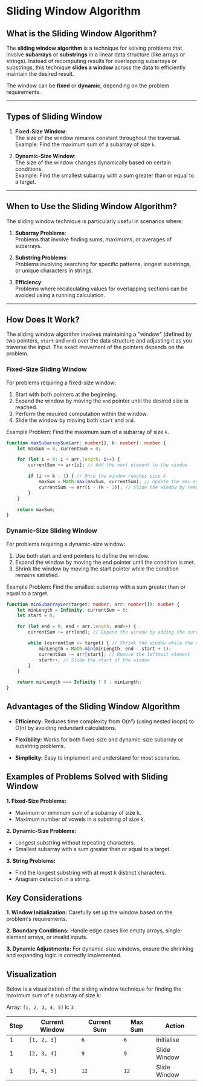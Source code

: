 # Sliding Window Algorithm

## What is the Sliding Window Algorithm?

The **sliding window algorithm** is a technique for solving problems that involve **subarrays** or **substrings** in a linear data structure (like arrays or strings). Instead of recomputing results for overlapping subarrays or substrings, this technique **slides a window** across the data to efficiently maintain the desired result.

The window can be **fixed** or **dynamic**, depending on the problem requirements.

---

## Types of Sliding Window

1. **Fixed-Size Window**:  
   The size of the window remains constant throughout the traversal.  
   Example: Find the maximum sum of a subarray of size `k`.

2. **Dynamic-Size Window**:  
   The size of the window changes dynamically based on certain conditions.  
   Example: Find the smallest subarray with a sum greater than or equal to a target.

---

## When to Use the Sliding Window Algorithm?

The sliding window technique is particularly useful in scenarios where:

1. **Subarray Problems**:  
   Problems that involve finding sums, maximums, or averages of subarrays.

2. **Substring Problems**:  
   Problems involving searching for specific patterns, longest substrings, or unique characters in strings.

3. **Efficiency**:  
   Problems where recalculating values for overlapping sections can be avoided using a running calculation.

---

## How Does It Work?

The sliding window algorithm involves maintaining a "window" (defined by two pointers, `start` and `end`) over the data structure and adjusting it as you traverse the input. The exact movement of the pointers depends on the problem.

### Fixed-Size Sliding Window

For problems requiring a fixed-size window:

1. Start with both pointers at the beginning.
2. Expand the window by moving the `end` pointer until the desired size is reached.
3. Perform the required computation within the window.
4. Slide the window by moving both `start` and `end`.

Example Problem: Find the maximum sum of a subarray of size `k`.

```typescript
function maxSubarraySum(arr: number[], k: number): number {
    let maxSum = 0, currentSum = 0;

    for (let i = 0; i < arr.length; i++) {
        currentSum += arr[i]; // Add the next element to the window

        if (i >= k - 1) { // Once the window reaches size k
            maxSum = Math.max(maxSum, currentSum); // Update the max sum
            currentSum -= arr[i - (k - 1)]; // Slide the window by removing the leftmost element
        }
    }

    return maxSum;
}
```

### Dynamic-Size Sliding Window

For problems requiring a dynamic-size window:

1. Use both start and end pointers to define the window.
2. Expand the window by moving the end pointer until the condition is met.
3. Shrink the window by moving the start pointer while the condition remains satisfied.

Example Problem: Find the smallest subarray with a sum greater than or equal to a target.

```typescript
function minSubarrayLen(target: number, arr: number[]): number {
    let minLength = Infinity, currentSum = 0;
    let start = 0;

    for (let end = 0; end < arr.length; end++) {
        currentSum += arr[end]; // Expand the window by adding the current element

        while (currentSum >= target) { // Shrink the window while the condition is met
            minLength = Math.min(minLength, end - start + 1);
            currentSum -= arr[start]; // Remove the leftmost element
            start++; // Slide the start of the window
        }
    }

    return minLength === Infinity ? 0 : minLength;
}
```

## Advantages of the Sliding Window Algorithm

- __Efficiency:__
    Reduces time complexity from O(n²) (using nested loops) to O(n) by avoiding redundant calculations.

- __Flexibility:__
    Works for both fixed-size and dynamic-size subarray or substring problems.

- __Simplicity:__
    Easy to implement and understand for most scenarios.

## Examples of Problems Solved with Sliding Window

__1. Fixed-Size Problems:__

- Maximum or minimum sum of a subarray of size k.
- Maximum number of vowels in a substring of size k.

__2. Dynamic-Size Problems:__

 - Longest substring without repeating characters.
 - Smallest subarray with a sum greater than or equal to a target.

__3. String Problems:__

- Find the longest substring with at most k distinct characters.
- Anagram detection in a string.

## Key Considerations

__1. Window Initialization:__
Carefully set up the window based on the problem's requirements.

__2. Boundary Conditions:__
Handle edge cases like empty arrays, single-element arrays, or invalid inputs.

__3. Dynamic Adjustments:__
For dynamic-size windows, ensure the shrinking and expanding logic is correctly implemented.

## Visualization

Below is a visualization of the sliding window technique for finding the maximum sum of a subarray of size k:

Array: ```[1, 2, 3, 4, 5]```
k: ```3```

| Step | Current Window | Current Sum | Max Sum | Action
| ---- | -------------- | ----------- | ------- | ------
|  1   | ```[1, 2, 3]```|   ```6```  | ```6``` | Initialise
|  1   | ```[2, 3, 4]```|   ```9```  | ```9``` | Slide Window
|  1   | ```[3, 4, 5]```|   ```12```  | ```12``` | Slide Window